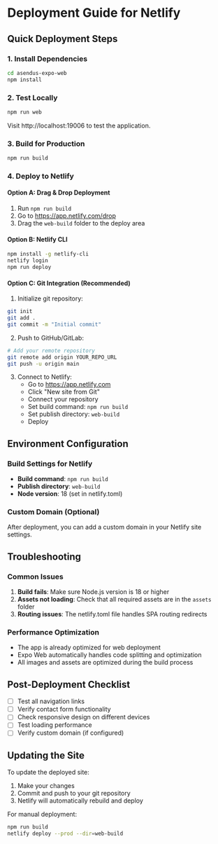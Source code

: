 # Deployment Guide for Netlify

## Quick Deployment Steps

### 1. Install Dependencies
```bash
cd asendus-expo-web
npm install
```

### 2. Test Locally
```bash
npm run web
```
Visit http://localhost:19006 to test the application.

### 3. Build for Production
```bash
npm run build
```

### 4. Deploy to Netlify

#### Option A: Drag & Drop Deployment
1. Run `npm run build`
2. Go to https://app.netlify.com/drop
3. Drag the `web-build` folder to the deploy area

#### Option B: Netlify CLI
```bash
npm install -g netlify-cli
netlify login
npm run deploy
```

#### Option C: Git Integration (Recommended)
1. Initialize git repository:
```bash
git init
git add .
git commit -m "Initial commit"
```

2. Push to GitHub/GitLab:
```bash
# Add your remote repository
git remote add origin YOUR_REPO_URL
git push -u origin main
```

3. Connect to Netlify:
   - Go to https://app.netlify.com
   - Click "New site from Git"
   - Connect your repository
   - Set build command: `npm run build`
   - Set publish directory: `web-build`
   - Deploy

## Environment Configuration

### Build Settings for Netlify
- **Build command**: `npm run build`
- **Publish directory**: `web-build`
- **Node version**: 18 (set in netlify.toml)

### Custom Domain (Optional)
After deployment, you can add a custom domain in your Netlify site settings.

## Troubleshooting

### Common Issues
1. **Build fails**: Make sure Node.js version is 18 or higher
2. **Assets not loading**: Check that all required assets are in the `assets` folder
3. **Routing issues**: The netlify.toml file handles SPA routing redirects

### Performance Optimization
- The app is already optimized for web deployment
- Expo Web automatically handles code splitting and optimization
- All images and assets are optimized during the build process

## Post-Deployment Checklist
- [ ] Test all navigation links
- [ ] Verify contact form functionality
- [ ] Check responsive design on different devices
- [ ] Test loading performance
- [ ] Verify custom domain (if configured)

## Updating the Site
To update the deployed site:
1. Make your changes
2. Commit and push to your git repository
3. Netlify will automatically rebuild and deploy

For manual deployment:
```bash
npm run build
netlify deploy --prod --dir=web-build
```